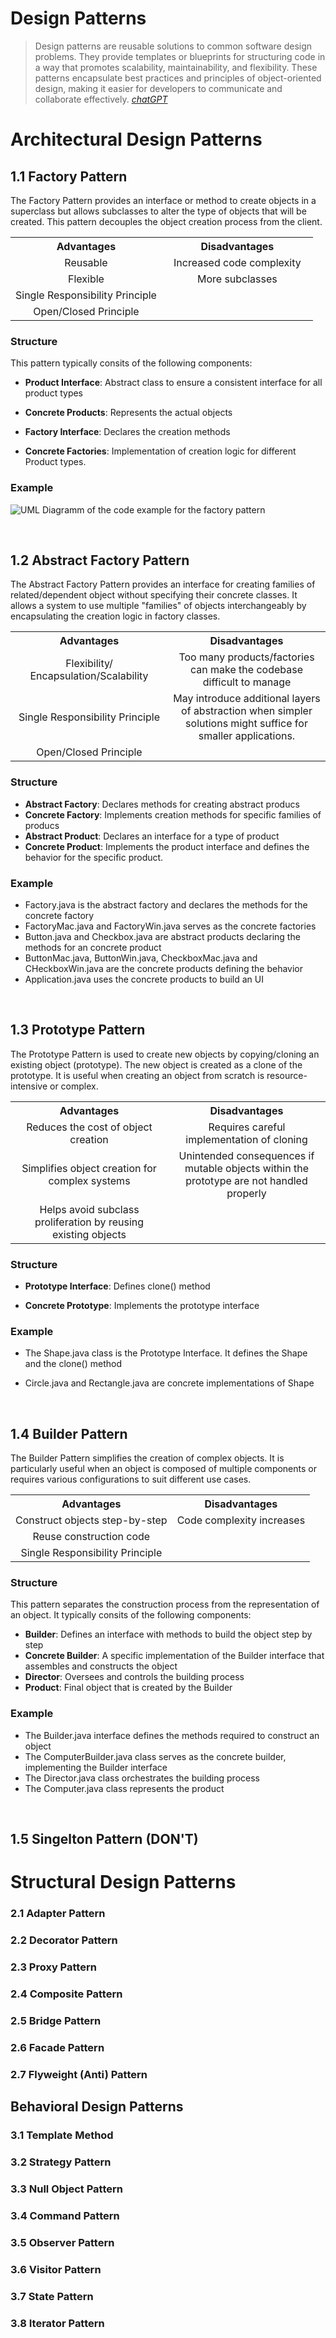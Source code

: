 # **Design Patterns**

> Design patterns are reusable solutions to common software design problems. They provide templates or blueprints for structuring code in a way that promotes scalability, maintainability, and flexibility. These patterns encapsulate best practices and principles of object-oriented design, making it easier for developers to communicate and collaborate effectively. [_chatGPT_](https://chat.openai.com/)

# Architectural Design Patterns

## 1.1 Factory Pattern

The Factory Pattern provides an interface or method to create objects in a superclass but allows subclasses to alter the type of objects that will be created. This pattern decouples the object creation process from the client.

<div align="center" style="width: 100%;">

<table style="width: 100%;">
    <tr>
        <th style="text-align:center; width:50%">Advantages</th>
        <th style="text-align:center; width:50%">Disadvantages</th>
    </tr>
    <tr>
        <td align="center">Reusable</td>
        <td align="center">Increased code complexity</td>
    </tr>
    <tr>
        <td align="center">Flexible</td>
        <td align="center">More subclasses</td>
    </tr>
    <tr>
        <td align="center">Single Responsibility Principle</td>
        <td align="center"></td>
    </tr>
        <tr>
        <td align="center">Open/Closed Principle</td>
        <td align="center"></td>
    </tr>
</table>

</div>

### Structure

This pattern typically consits of the following components:

-   **Product Interface**: Abstract class to ensure a consistent interface for all product types

-   **Concrete Products**: Represents the actual objects

-   **Factory Interface**: Declares the creation methods

-   **Concrete Factories**: Implementation of creation logic for different Product types.

### Example

![UML Diagramm of the code example for the factory pattern](Assets/FactoryPattern.png)

<br/>

## 1.2 Abstract Factory Pattern

The Abstract Factory Pattern provides an interface for creating families of related/dependent object without specifying their concrete classes. It allows a system to use multiple "families" of objects interchangeably by encapsulating the creation logic in factory classes.

<div align="center" style="width: 100%;">

<table style="width: 100%;">
    <tr>
        <th style="text-align:center; width:50%">Advantages</th>
        <th style="text-align:center; width:50%">Disadvantages</th>
    </tr>
    <tr>
        <td align="center">Flexibility/ Encapsulation/Scalability</td>
        <td align="center">Too many products/factories can make the codebase difficult to manage</td>
    </tr>
    <tr>
        <td align="center">Single Responsibility Principle</td>
        <td align="center">May introduce additional layers of abstraction when simpler solutions might suffice for smaller applications.</td>
    </tr>
    <tr>
        <td align="center">Open/Closed Principle</td>
        <td align="center"></td>
    </tr>
</table>

</div>

### Structure

-   **Abstract Factory**: Declares methods for creating abstract producs
-   **Concrete Factory**: Implements creation methods for specific families of producs
-   **Abstract Product**: Declares an interface for a type of product
-   **Concrete Product**: Implements the product interface and defines the behavior for the specific product.

### Example

-   Factory.java is the abstract factory and declares the methods for the concrete factory
-   FactoryMac.java and FactoryWin.java serves as the concrete factories
-   Button.java and Checkbox.java are abstract products declaring the methods for an concrete product
-   ButtonMac.java, ButtonWin.java, CheckboxMac.java and CHeckboxWin.java are the concrete products defining the behavior
-   Application.java uses the concrete products to build an UI

<br/>

## 1.3 Prototype Pattern

The Prototype Pattern is used to create new objects by copying/cloning an existing object (prototype). The new object is created as a clone of the prototype. It is useful when creating an object from scratch is resource-intensive or complex.

<div align="center" style="width: 100%;">

<table style="width: 100%;">
    <tr>
        <th style="text-align:center; width:50%">Advantages</th>
        <th style="text-align:center; width:50%">Disadvantages</th>
    </tr>
    <tr>
        <td align="center">Reduces the cost of object creation</td>
        <td align="center">Requires careful implementation of cloning</td>
    </tr>
    <tr>
        <td align="center">Simplifies object creation for complex systems</td>
        <td align="center">Unintended consequences if mutable objects within the prototype are not handled properly</td>
    </tr>
    <tr>
        <td align="center">Helps avoid subclass proliferation by reusing existing objects</td>
        <td align="center"></td>
    </tr>
</table>

</div>

### Structure

-   **Prototype Interface**: Defines clone() method

-   **Concrete Prototype**: Implements the prototype interface

### Example

-   The Shape.java class is the Prototype Interface. It defines the Shape and the clone() method

-   Circle.java and Rectangle.java are concrete implementations of Shape

<br/>

## 1.4 Builder Pattern

The Builder Pattern simplifies the creation of complex objects. It is particularly useful when an object is composed of multiple components or requires various configurations to suit different use cases.

<div align="center" style="width: 100%;">

<table style="width: 100%;">
    <tr>
        <th style="text-align:center">Advantages</th>
        <th style="text-align:center">Disadvantages</th>
    </tr>
    <tr>
        <td align="center">Construct objects step-by-step</td>
        <td align="center">Code complexity increases</td>
    </tr>
    <tr>
        <td align="center">Reuse construction code</td>
        <td align="center"></td>
    </tr>
    <tr>
        <td align="center">Single Responsibility Principle</td>
        <td align="center"></td>
    </tr>
</table>

</div>

### Structure

This pattern separates the construction process from the representation of an object. It typically consits of the following components:

-   **Builder**: Defines an interface with methods to build the object step by step
-   **Concrete Builder**: A specific implementation of the Builder interface that assembles and constructs the object
-   **Director**: Oversees and controls the building process
-   **Product**: Final object that is created by the Builder

### Example

-   The Builder.java interface defines the methods required to construct an object
-   The ComputerBuilder.java class serves as the concrete builder, implementing the Builder interface
-   The Director.java class orchestrates the building process
-   The Computer.java class represents the product

<br/>

## 1.5 Singelton Pattern (DON'T)

# Structural Design Patterns

### 2.1 Adapter Pattern

### 2.2 Decorator Pattern

### 2.3 Proxy Pattern

### 2.4 Composite Pattern

### 2.5 Bridge Pattern

### 2.6 Facade Pattern

### 2.7 Flyweight (Anti) Pattern

## Behavioral Design Patterns

### 3.1 Template Method

### 3.2 Strategy Pattern

### 3.3 Null Object Pattern

### 3.4 Command Pattern

### 3.5 Observer Pattern

### 3.6 Visitor Pattern

### 3.7 State Pattern

### 3.8 Iterator Pattern
